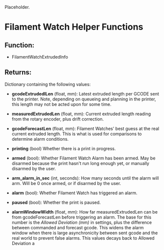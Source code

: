Placeholder.

# Filament Watch Helper Functions

## Function:
- FilamentWatchExtrudedInfo
## Returns:
Dictionary containing the following values:
- **gcodeExtrudedlLen** (float, mm):
	Latest extruded length per GCODE sent to the printer. Note, depending on queueing and planning in the printer, this length may not be acted upon for some time.
	
- **measuredExtrudedLen** (float, mm):
Current extruded length reading from the rotary encoder, plus drift correction.

- **gcodeForecastLen** (float, mm):
Filament Watches' best guess at the real current extruded length. This is what is used for comparisons to determine alarm conditions.

- **printing** (bool)
Whether there is a print in progress.

- **armed** (bool):
Whether Filament Watch Alarm has been armed. May be disarmed because the print hasn't run long enough yet, or manually disarmed by the user.
- **arm_alarm_in_sec** (int, seconds):
How many seconds until the alarm will arm. Will be 0 once armed, or if disarmed by the user.

- **alarm** (bool):
Whether Filament Watch has triggered an alarm.

- **paused** (bool):
Whether the print is paused.

- **alarmWindowWidth** (float, mm):
How far measuredExtrudedLen can be from gcodeForecastLen before triggering an alarm. The base for this number is the *Allowed Deviation (mm)* in settings, plus the difference between commanded and forecast gcode. This widens the alarm window when there is large asynchronicity between sent gcode and the real world to prevent false alarms. This values decays back to Allowed Deviation a



<!--stackedit_data:
eyJoaXN0b3J5IjpbLTExMzIwNjk3NzJdfQ==
-->